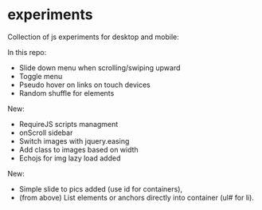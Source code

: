 experiments
===========

Collection of js experiments for desktop and mobile:

In this repo:

- Slide down menu when scrolling/swiping upward
- Toggle menu
- Pseudo hover on links on touch devices
- Random shuffle for elements

New:

- RequireJS scripts managment
- onScroll sidebar
- Switch images with jquery.easing
- Add class to images based on width
- Echojs for img lazy load added

New:

- Simple slide to pics added (use id for containers), 
- (from above) List elements or anchors directly into container (ul# for li).
